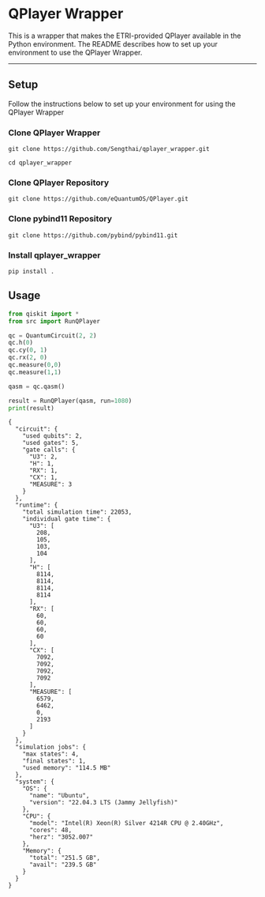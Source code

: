 # QPlayer Wrapper

This is a wrapper that makes the ETRI-provided QPlayer available in the Python environment.
The README describes how to set up your environment to use the QPlayer Wrapper.

---------------
## Setup

Follow the instructions below to set up your environment for using the QPlayer Wrapper

### Clone QPlayer Wrapper
```bach
git clone https://github.com/Sengthai/qplayer_wrapper.git
```
```bach
cd qplayer_wrapper
```

### Clone QPlayer Repository
```bach
git clone https://github.com/eQuantumOS/QPlayer.git
```

### Clone pybind11 Repository
```bach
git clone https://github.com/pybind/pybind11.git
```

### Install qplayer_wrapper
```bach
pip install .
```

## Usage
```python
from qiskit import *
from src import RunQPlayer

qc = QuantumCircuit(2, 2)
qc.h(0)
qc.cy(0, 1)
qc.rx(2, 0)
qc.measure(0,0)
qc.measure(1,1)

qasm = qc.qasm()

result = RunQPlayer(qasm, run=1080)
print(result)
```
```bach
{
  "circuit": {
    "used qubits": 2,
    "used gates": 5,
    "gate calls": {
      "U3": 2,
      "H": 1,
      "RX": 1,
      "CX": 1,
      "MEASURE": 3
    }
  },
  "runtime": {
    "total simulation time": 22053,
    "individual gate time": {
      "U3": [
        208,
        105,
        103,
        104
      ],
      "H": [
        8114,
        8114,
        8114,
        8114
      ],
      "RX": [
        60,
        60,
        60,
        60
      ],
      "CX": [
        7092,
        7092,
        7092,
        7092
      ],
      "MEASURE": [
        6579,
        6462,
        0,
        2193
      ]
    }
  },
  "simulation jobs": {
    "max states": 4,
    "final states": 1,
    "used memory": "114.5 MB"
  },
  "system": {
    "OS": {
      "name": "Ubuntu",
      "version": "22.04.3 LTS (Jammy Jellyfish)"
    },
    "CPU": {
      "model": "Intel(R) Xeon(R) Silver 4214R CPU @ 2.40GHz",
      "cores": 48,
      "herz": "3052.007"
    },
    "Memory": {
      "total": "251.5 GB",
      "avail": "239.5 GB"
    }
  }
}
```
